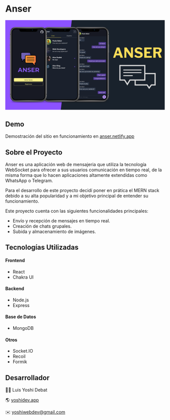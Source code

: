 # Anser
![Anser Thumbnail](https://github.com/LYoshi02/Project-Images/blob/main/anser/thumbnail.png?raw=true)

## Demo
Demostración del sitio en funcionamiento en [anser.netlify.app](https://anser.netlify.app/)



## Sobre el Proyecto
Anser es una aplicación web de mensajeria que utiliza la tecnología WebSocket para ofrecer a sus
usuarios comunicación en tiempo real, de la misma forma que lo hacen aplicaciones altamente extendidas como WhatsApp o Telegram.

Para el desarrollo de este proyecto decidí poner en prática el MERN stack debido a su alta popularidad y a mi objetivo principal de entender su funcionamiento.

Este proyecto cuenta con las siguientes funcionalidades principales:
* Envío y recepción de mensajes en tiempo real.
* Creación de chats grupales.
* Subida y almacenamiento de imágenes. 


## Tecnologías Utilizadas

#### Frontend
* React
* Chakra UI

#### Backend
* Node.js
* Express

#### Base de Datos
* MongoDB

#### Otros
* Socket.IO
* Recoil
* Formik



## Desarrollador

:man_technologist: Luis Yoshi Debat

:earth_americas: [yoshidev.app](https://yoshidev.netlify.app/)

:envelope:	 yoshiwebdev@gmail.com
